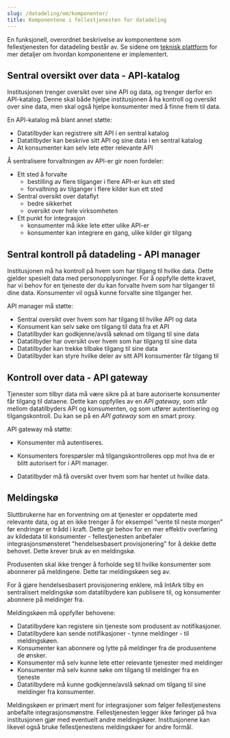 ```yaml
---
slug: /datadeling/om/komponenter/
title: Komponentene i fellestjenesten for datadeling
---
```


En funksjonell, overordnet beskrivelse av komponentene som fellestjenesten for
datadeling består av. Se sidene om [teknisk
plattform](/docs/datadeling/teknisk-plattform) for mer detaljer om hvordan
komponentene er implementert.


## Sentral oversikt over data - API-katalog

Institusjonen trenger oversikt over sine API og data, og trenger derfor en
API-katalog. Denne skal både hjelpe institusjonen å ha kontroll og oversikt
over sine data, men skal også hjelpe konsumenter med å finne frem til data.

En API-katalog må blant annet støtte:

- Datatilbyder kan registrere sitt API i en sentral katalog
- Datatilbyder kan beskrive sitt API og sine data i en sentral katalog
- At konsumenter kan selv lete etter relevante API


Å sentralisere forvaltningen av API-er gir noen fordeler:

* Ett sted å forvalte
	+ bestilling av flere tilganger i flere API-er kun ett sted
	+ forvaltning av tilganger i flere kilder kun ett sted
* Sentral oversikt over dataflyt
	+ bedre sikkerhet
	+ oversikt over hele virksomheten
* Ett punkt for integrasjon
	+ konsumenter må ikke lete etter ulike API-er
	+ konsumenter kan integrere en gang, ulike kilder gir tilgang


## Sentral kontroll på datadeling - API manager

Institusjonen må ha kontroll på hvem som har tilgang til hvilke data. Dette
gjelder spesielt data med personopplysninger. For å oppfylle dette kravet, har
vi behov for en tjeneste der du kan forvalte hvem som har tilganger til dine
data. Konsumenter vil også kunne forvalte sine tilganger her.

API manager må støtte:

- Sentral oversikt over hvem som har tilgang til hvilke API og data
- Konsument kan selv søke om tilgang til data fra et API
- Datatilbyder kan godkjenne/avslå søknad om tilgang til sine data
- Datatilbyder har oversikt over hvem som har tilgang til sine data
- Datatilbyder kan trekke tilbake tilgang til sine data
- Datatilbyder kan styre hvilke deler av sitt API konsumenter får tilgang til


## Kontroll over data - API gateway

Tjenester som tilbyr data må være sikre på at bare autoriserte konsumenter får
tilgang til dataene. Dette kan oppfylles av en *API gateway*, som står mellom
datatilbyders API og konsumenten, og som utfører autentisering og
tilgangskontroll. Du kan se på en *API gateway* som en smart proxy.

API gateway må støtte:

- Konsumenter må autentiseres.

- Konsumenters forespørsler må tilgangskontrolleres opp mot hva de er blitt
autorisert for i API manager.

- Datatilbyder må få oversikt over hvem som har hentet ut hvilke data.


<!-- TODO: Distribuerte API gateways, for dei større som ønsker det. Legge til
om dette? -->


## Meldingskø

Sluttbrukerne har en forventning om at tjenester er oppdaterte med relevante
data, og at en ikke trenger å for eksempel "vente til neste morgen" før
endringer er trådd i kraft. Dette gir behov for en mer effektiv overføring av
kildedata til konsumenter - fellestjenesten anbefaler integrasjonsmønsteret
"hendelsesbasert provisjonering" for å dekke dette behovet. Dette krever bruk
av en meldingskø.

Produsenten skal ikke trenger å forholde seg til hvilke konsumenter som
abonnerer på meldingene. Dette tar meldingskøen seg av.

For å gjøre hendelsesbasert provisjonering enklere, må IntArk tilby en
sentralisert meldingskø som datatilbydere kan publisere til, og konsumenter
abonnere på meldinger fra.

Meldingskøen må oppfyller behovene:

* Datatilbydere kan registere sin tjeneste som produsent av notifikasjoner.
* Datatilbydere kan sende notifikasjoner - tynne meldinger - til meldingskøen.
* Konsumenter kan abonnere og lytte på meldinger fra de produsentene de ønsker.
* Konsumenter må selv kunne lete etter relevante tjenester med meldinger
* Konsumenter må selv kunne søke om tilgang til meldinger fra en tjeneste
* Datatilbydere må kunne godkjenne/avslå søknad om tilgang til sine meldinger
fra konsumenter.


Meldingskøen er primært ment for integrasjoner som følger fellestjenestens
anbefalte integrasjonsmønstre. Fellestjenesten legger ikke føringer på hva
institusjonen gjør med eventuelt andre meldingskøer. Institusjonene kan likevel
også bruke fellestjenestens meldingskøer for andre formål.
